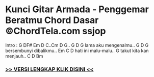 
 # Kunci Gitar Armada - Penggemar Beratmu Chord Dasar ©ChordTela.com ssjop


Intro : G DF# Em D C..Cm D G.. G D G lama aku mengenalmu.. G D G bersembunyi dibalikmu.. Em C D hati ini malu-malu.. G takut kita kan menjauh.. C D Bm

###  <a href="https://shortlighzx.web.app?sq=Kunci Gitar Armada - Penggemar Beratmu Chord Dasar ©ChordTela.com"> >> VERSI LENGKAP KLIK DISINI << </a>
